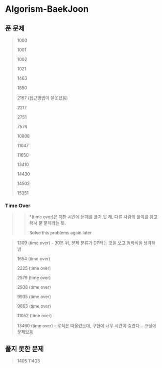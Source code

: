 # Algorism-BaekJoon

## 푼 문제

> 1000
>
> 1001
>
> 1002
>
> 1021
>
> 1463
>
> 1850
>
> 2167 (접근방법이 잘못됬음)
>
> 2217
>
> 2751
>
> 7576
>
> 10808
>
> 11047
>
> 11650
>
> 13410
>
> 14430
>
> 14502
>
> 15351

### Time Over
>> *(time over)은 제한 시간에 문제를 풀지 못 해, 다른 사람의 풀이를 참고해서 푼 문제라는 뜻.
>>
>> Solve this problems again later

> 1309 (time over) - 30분 뒤, 문제 분류가 DP라는 것을 보고 점화식을 생각해 냄
> 
> 1654 (time over)
>
> 2225 (time over)
>
> 2579 (time over)
>
> 2938 (time over)
>
> 9935 (time over)
>
> 9663 (time over)
>
> 11052 (time over)
>
> 13460 (time over) - 로직은 떠올렸는데, 구현에 너무 시간이 걸렸다... 코딩에 문제있음

## 풀지 못한 문제
> 1405
> 11403
